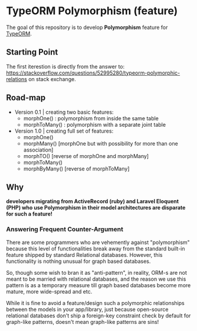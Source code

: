 # TypeORM Polymorphism (feature)

The goal of this repository is to develop **Polymorphism** feature for [TypeORM](https://typeorm.io).

## Starting Point

The first iterestion is directly from the answer to: https://stackoverflow.com/questions/52995280/typeorm-polymorphic-relations on stack exchange.

## Road-map

- Version 0.1 | creating two basic features:
	- morphOne() : polymorphism from inside the same table
	- morphToMany() : polymorphism with a separate joint table
- Version 1.0 | creating full set of features:
	- morphOne()
	- morphMany() [morphOne but with possibility for more than one association]
	- morphTO() [reverse of morphOne and morphMany]
	- morphToMany() 
	- morphByMany() [reverse of morphToMany]

## Why

**developers migrating from ActiveRecord (ruby) and Laravel Eloquent (PHP) who use Polymorphism in their model architectures are disparate for such a feature!**

### Answering Frequent Counter-Argument

There are some programmers who are vehemently against "polymorphism" because this level of functionalities break away from the standard built-in feature shipped by standard Relational databases. However, this functionality is nothing unusual for graph based databases.

So, though some wish to bran it as "anti-pattern", in reality, ORM-s are not meant to be married with relational databases, and the reason we use this pattern is as a temporary measure till graph based databases become more mature, more wide-spread and etc.

While it is fine to avoid a feature/design such a polymorphic relationships between the models in your app/library, just because open-source relational databases don't ship a foreign-key constraint check by default for graph-like patterns, doesn't mean graph-like patterns are sins!